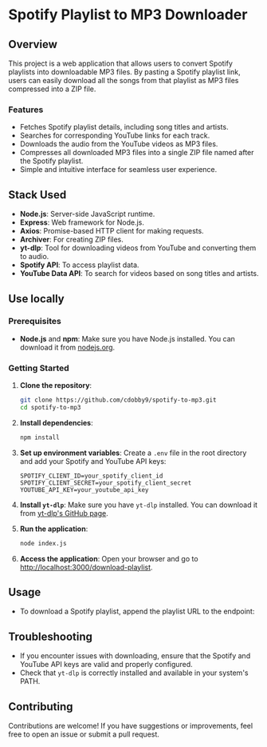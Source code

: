 # Spotify Playlist to MP3 Downloader


## Overview

This project is a web application that allows users to convert Spotify playlists into downloadable MP3 files. By pasting a Spotify playlist link, users can easily download all the songs from that playlist as MP3 files compressed into a ZIP file. 

### Features
- Fetches Spotify playlist details, including song titles and artists.
- Searches for corresponding YouTube links for each track.
- Downloads the audio from the YouTube videos as MP3 files.
- Compresses all downloaded MP3 files into a single ZIP file named after the Spotify playlist.
- Simple and intuitive interface for seamless user experience.

## Stack Used
- **Node.js**: Server-side JavaScript runtime.
- **Express**: Web framework for Node.js.
- **Axios**: Promise-based HTTP client for making requests.
- **Archiver**: For creating ZIP files.
- **yt-dlp**: Tool for downloading videos from YouTube and converting them to audio.
- **Spotify API**: To access playlist data.
- **YouTube Data API**: To search for videos based on song titles and artists.

## Use locally

### Prerequisites
- **Node.js** and **npm**: Make sure you have Node.js installed. You can download it from [nodejs.org](https://nodejs.org/).

### Getting Started
1. **Clone the repository**:
    ```bash
    git clone https://github.com/cdobby9/spotify-to-mp3.git
    cd spotify-to-mp3
    ```

2. **Install dependencies**:
    ```bash
    npm install
    ```

3. **Set up environment variables**:
    Create a `.env` file in the root directory and add your Spotify and YouTube API keys:
    ```
    SPOTIFY_CLIENT_ID=your_spotify_client_id
    SPOTIFY_CLIENT_SECRET=your_spotify_client_secret
    YOUTUBE_API_KEY=your_youtube_api_key
    ```

4. **Install `yt-dlp`**:
   Make sure you have `yt-dlp` installed. You can download it from [yt-dlp's GitHub page](https://github.com/yt-dlp/yt-dlp#installation).

5. **Run the application**:
    ```bash
    node index.js
    ```

6. **Access the application**:
   Open your browser and go to [http://localhost:3000/download-playlist](http://localhost:3000/download-playlist).

## Usage
- To download a Spotify playlist, append the playlist URL to the endpoint:

## Troubleshooting
- If you encounter issues with downloading, ensure that the Spotify and YouTube API keys are valid and properly configured.
- Check that `yt-dlp` is correctly installed and available in your system's PATH.

## Contributing
Contributions are welcome! If you have suggestions or improvements, feel free to open an issue or submit a pull request.
